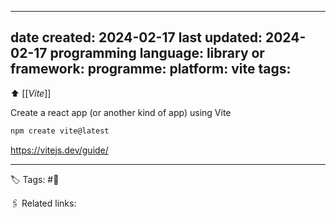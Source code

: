 
---
date created: 2024-02-17
last updated: 2024-02-17
programming language: 
library or framework: 
programme: 
platform: vite
tags:
---
⬆ [[_Vite_]]

Create a react app (or another kind of app) using Vite
```bash
npm create vite@latest
```

https://vitejs.dev/guide/

---
🏷 Tags: #🌱

🖇 Related links: 


